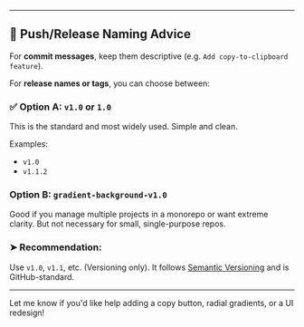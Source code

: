 
---

## 🔖 Push/Release Naming Advice

For **commit messages**, keep them descriptive (e.g. `Add copy-to-clipboard feature`).

For **release names or tags**, you can choose between:

### ✅ Option A: `v1.0` or `1.0`
This is the standard and most widely used. Simple and clean.

Examples:
- `v1.0`
- `v1.1.2`

### Option B: `gradient-background-v1.0`
Good if you manage multiple projects in a monorepo or want extreme clarity. But not necessary for small, single-purpose repos.

### ➤ **Recommendation**:  
Use `v1.0`, `v1.1`, etc. (Versioning only). It follows [Semantic Versioning](https://semver.org/) and is GitHub-standard.

---

Let me know if you'd like help adding a copy button, radial gradients, or a UI redesign!
